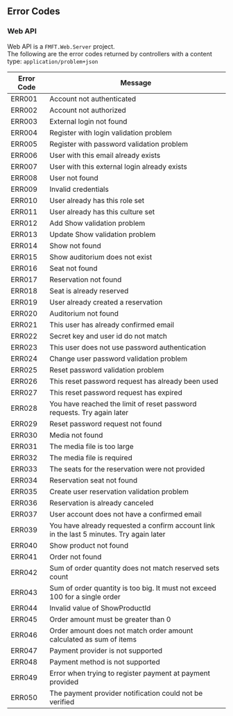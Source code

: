 ## Error Codes

### Web API
Web API is a `FMFT.Web.Server` project.  
The following are the error codes returned by controllers with a content type: `application/problem+json`

Error Code | Message 
--- | ---
ERR001 | Account not authenticated
ERR002 | Account not authorized
ERR003 | External login not found
ERR004 | Register with login validation problem
ERR005 | Register with password validation problem
ERR006 | User with this email already exists
ERR007 | User with this external login already exists
ERR008 | User not found
ERR009 | Invalid credentials
ERR010 | User already has this role set
ERR011 | User already has this culture set
ERR012 | Add Show validation problem
ERR013 | Update Show validation problem
ERR014 | Show not found
ERR015 | Show auditorium does not exist
ERR016 | Seat not found
ERR017 | Reservation not found
ERR018 | Seat is already reserved
ERR019 | User already created a reservation
ERR020 | Auditorium not found
ERR021 | This user has already confirmed email
ERR022 | Secret key and user id do not match 
ERR023 | This user does not use password authentication
ERR024 | Change user password validation problem
ERR025 | Reset password validation problem
ERR026 | This reset password request has already been used
ERR027 | This reset password request has expired
ERR028 | You have reached the limit of reset password requests. Try again later
ERR029 | Reset password request not found
ERR030 | Media not found
ERR031 | The media file is too large
ERR032 | The media file is required
ERR033 | The seats for the reservation were not provided
ERR034 | Reservation seat not found
ERR035 | Create user reservation validation problem
ERR036 | Reservation is already canceled
ERR037 | User account does not have a confirmed email
ERR039 | You have already requested a confirm account link in the last 5 minutes. Try again later
ERR040 | Show product not found
ERR041 | Order not found
ERR042 | Sum of order quantity does not match reserved sets count
ERR043 | Sum of order quantity is too big. It must not exceed 100 for a single order
ERR044 | Invalid value of ShowProductId
ERR045 | Order amount must be greater than 0
ERR046 | Order amount does not match order amount calculated as sum of items
ERR047 | Payment provider is not supported
ERR048 | Payment method is not supported
ERR049 | Error when trying to register payment at payment provided
ERR050 | The payment provider notification could not be verified
